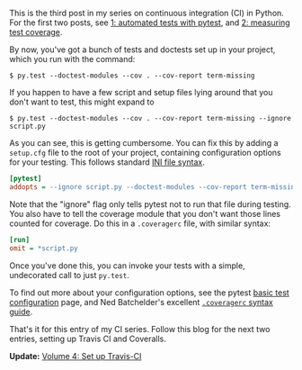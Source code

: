 <!--
.. title: Continuous integration in Python 3: set up your test configuration files
.. slug: continuous-integration-in-python-3-set-up-your-test-configuration-files
.. date: 2014-10-13 19:57:20
.. tags: continuous integration,Planet SciPy,Python,test-driven development,programming
.. category: 
.. link: 
.. description: 
.. type: text
.. has_math: no
.. status: published
.. wp-status: publish
-->

This is the third post in my series on continuous integration (CI) in Python. For the first two posts, see <a href="http://ilovesymposia.com/2014/10/01/continuous-integration-0-automated-tests-with-pytest/">1: automated tests with pytest</a>, and <a href="http://ilovesymposia.com/2014/10/02/continuous-integration-1-test-coverage/">2: measuring test coverage</a>.

By now, you've got a bunch of tests and doctests set up in your project, which you run with the command:

```
$ py.test --doctest-modules --cov . --cov-report term-missing
```

<!-- TEASER_END -->

If you happen to have a few script and setup files lying around that you don't want to test, this might expand to

```
$ py.test --doctest-modules --cov . --cov-report term-missing --ignore script.py
```

As you can see, this is getting cumbersome. You can fix this by adding a <code>setup.cfg</code> file to the root of your project, containing configuration options for your testing. This follows standard <a href="http://en.wikipedia.org/wiki/INI_file">INI file syntax</a>.

```ini
[pytest]
addopts = --ignore script.py --doctest-modules --cov-report term-missing --cov .
```

Note that the "ignore" flag only tells pytest not to run that file during testing. You also have to tell the coverage module that you don't want those lines counted for coverage. Do this in a <code>.coveragerc</code> file, with similar syntax:

```ini
[run]
omit = *script.py
```

Once you've done this, you can invoke your tests with a simple, undecorated call to just <code>py.test</code>.

To find out more about your configuration options, see the pytest <a href="http://pytest.org/latest/customize.html">basic test configuration</a> page, and Ned Batchelder's excellent <a href="http://nedbatchelder.com/code/coverage/config.html"><code>.coveragerc</code> syntax guide</a>.

That's it for this entry of my CI series. Follow this blog for the next two entries, setting up Travis CI and Coveralls.

<strong>Update:</strong> <a href="http://ilovesymposia.com/2014/10/15/continuous-integration-in-python-4-set-up-travis-ci/">Volume 4: Set up Travis-CI</a>
